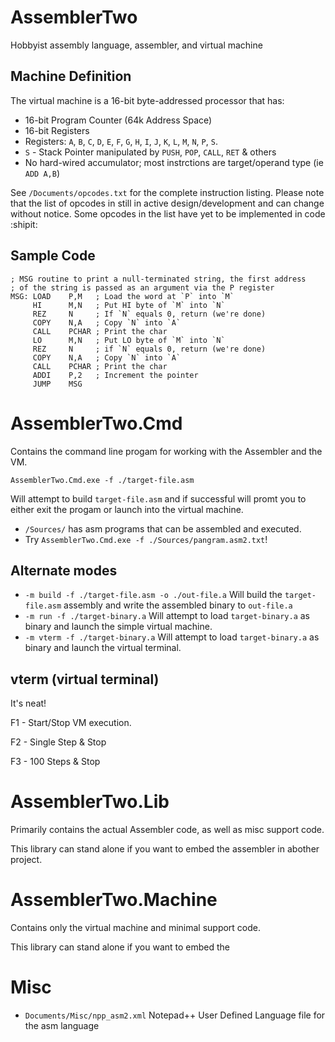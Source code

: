 # AssemblerTwo
Hobbyist assembly language, assembler, and virtual machine

## Machine Definition

The virtual machine is a 16-bit byte-addressed processor that has:

- 16-bit Program Counter (64k Address Space)
- 16-bit Registers
- Registers: `A`, `B`, `C`, `D`, `E`, `F`, `G`, `H`, `I`, `J`, `K`, `L`, `M`, `N`, `P`, `S`. 
- `S` - Stack Pointer manipulated by `PUSH`, `POP`, `CALL`, `RET` & others
- No hard-wired accumulator; most instrctions are target/operand type (ie `ADD A,B`)

See `/Documents/opcodes.txt` for the complete instruction listing. Please note that the list of opcodes in still in active design/development and can change without notice. Some opcodes in the list have yet to be implemented in code :shipit:

## Sample Code

```
; MSG routine to print a null-terminated string, the first address
; of the string is passed as an argument via the P register
MSG: LOAD    P,M   ; Load the word at `P` into `M`
     HI      M,N   ; Put HI byte of `M` into `N`
     REZ     N     ; If `N` equals 0, return (we're done)
     COPY    N,A   ; Copy `N` into `A`
     CALL    PCHAR ; Print the char
     LO      M,N   ; Put LO byte of `M` into `N`
     REZ     N     ; if `N` equals 0, return (we're done)
     COPY    N,A   ; Copy `N` into `A`
     CALL    PCHAR ; Print the char
     ADDI    P,2   ; Increment the pointer
     JUMP    MSG
```

# AssemblerTwo.Cmd
Contains the command line progam for working with the Assembler and the VM.

```
AssemblerTwo.Cmd.exe -f ./target-file.asm
```

Will attempt to build `target-file.asm` and if successful will promt you to either exit the progam or launch into the virtual machine.

- `/Sources/` has asm programs that can be assembled and executed.
- Try `AssemblerTwo.Cmd.exe -f ./Sources/pangram.asm2.txt`!

## Alternate modes

- `-m build -f ./target-file.asm -o ./out-file.a` Will build the `target-file.asm` assembly and write the assembled binary to `out-file.a`
- `-m run -f ./target-binary.a` Will attempt to load `target-binary.a` as binary and launch the simple virtual machine.
- `-m vterm -f ./target-binary.a` Will attempt to load `target-binary.a` as binary and launch the virtual terminal.

## vterm (virtual terminal)
It's neat!

F1 - Start/Stop VM execution.

F2 - Single Step & Stop

F3 - 100 Steps & Stop

# AssemblerTwo.Lib
Primarily contains the actual Assembler code, as well as misc support code.

This library can stand alone if you want to embed the assembler in abother project.

# AssemblerTwo.Machine
Contains only the virtual machine and minimal support code.

This library can stand alone if you want to embed the 

# Misc

- `Documents/Misc/npp_asm2.xml` Notepad++ User Defined Language file for the asm language